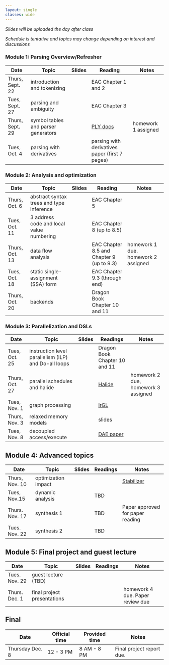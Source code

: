 ```yaml
---
layout: single
classes: wide
---
```


_Slides will be uploaded the day after class_

_Schedule is tentative and topics may change depending on interest and discussions_

### Module 1: Parsing Overview/Refresher

| Date             | Topic    | Slides |   Reading |  Notes 
|------------------|----------|--------|----------------|-
| Thurs, Sept. 22  |  introduction and tokenizing          |        | EAC Chapter 1 and 2 | 
| Tues, Sept. 27   |  parsing and ambiguity                |        | EAC Chapter 3 |
| Thurs, Sept. 29  |  symbol tables and parser generators  |        | [PLY docs](https://www.dabeaz.com/ply/) | homework 1 assigned
| Tues, Oct. 4     |  parsing with derivatives             |        | parsing with derivatives [paper](https://www.ccs.neu.edu/home/turon/re-deriv.pdf) (first 7 pages)

### Module 2: Analysis and optimization

| Date             | Topic    | Slides | Reading | Notes
|------------------|----------|--------|----------------|-
| Thurs, Oct. 6    | abstract syntax trees and type inference     |        | EAC Chapter 5 
| Tues, Oct. 11    | 3 address code and local value numbering     |        | EAC Chapter 8 (up to 8.5)
| Thurs, Oct. 13   | data flow analysis                           |        | EAC Chapter 8.5 and Chapter 9 (up to 9.3) | homework 1 due. homework 2 assigned
| Tues, Oct. 18    | static single-assignment (SSA) form          |        | EAC Chapter 9.3 (through end) | 
| Thurs, Oct. 20   | backends                                     |        | Dragon Book Chapter 10 and 11 | 


### Module 3: Parallelization and DSLs

| Date             | Topic    | Slides |  Readings | Notes
|------------------|----------|--------|----------------|-
| Tues, Oct. 25    | instruction level parallelism (ILP) and Do-all loops |      | Dragon Book Chapter 10 and 11 | 
| Thurs, Oct. 27   | parallel schedules  and halide                       |      | [Halide](http://people.csail.mit.edu/jrk/halide-pldi13.pdf) | homework 2 due, homework 3 assigned
| Tues, Nov. 1     | graph processing                                     |      | [IrGL](https://cs.rochester.edu/~sree/papers/sree-oopsla2016.pdf)  |
| Thurs, Nov. 3    | relaxed memory models           |      | slides |  
| Tues, Nov. 8     | decoupled access/execute        |                | [DAE paper](https://courses.cs.washington.edu/courses/cse590g/04sp/Smith-1982-Decoupled-Access-Execute-Computer-Architectures.pdf) | 


## Module 4: Advanced topics

| Date             | Topic    | Slides  | Readings | Notes
|------------------|----------|--------|----------------|- 
| Thurs, Nov. 10   | optimization impact      | |       | [Stabilizer](https://people.cs.umass.edu/~emery/pubs/stabilizer-asplos13.pdf) | homework 3 due, homework 4 assigned
| Tues, Nov.15     | dynamic analysis         | |  TBD  |
| Thurs. Nov. 17   | synthesis 1              | |  TBD  | Paper approved for paper reading
| Tues. Nov. 22    | synthesis 2              | |  TBD  | 

## Module 5: Final project and guest lecture

| Date             | Topic    | Slides  | Readings | Notes
|------------------|----------|--------|----------------|- 
| Tues. Nov. 29   | guest lecture (TBD)          |      |  | 
| Thurs. Dec. 1   | final project presentations  |      |  | homework 4 due. Paper review due

## Final


| Date             | Official time    | Provided time | Notes
|------------------|----------|--------|----------------
| Thursday Dec. 8     | 12 - 3 PM    | 8 AM - 8 PM      | Final project report due. 

